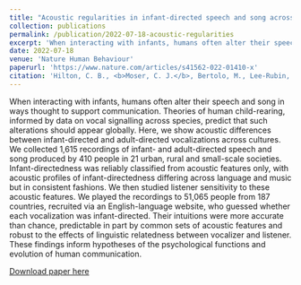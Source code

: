 ```yaml
---
title: "Acoustic regularities in infant-directed speech and song across cultures"
collection: publications
permalink: /publication/2022-07-18-acoustic-regularities
excerpt: 'When interacting with infants, humans often alter their speech and song in ways thought to support communication. Theories of human child-rearing, informed by data on vocal signalling across species, predict that such alterations should appear globally. Here, we show acoustic differences between infant-directed and adult-directed vocalizations across cultures. We collected 1,615 recordings of infant- and adult-directed speech and song produced by 410 people in 21 urban, rural and small-scale societies. Infant-directedness was reliably classified from acoustic features only, with acoustic profiles of infant-directedness differing across language and music but in consistent fashions. We then studied listener sensitivity to these acoustic features. We played the recordings to 51,065 people from 187 countries, recruited via an English-language website, who guessed whether each vocalization was infant-directed. Their intuitions were more accurate than chance, predictable in part by common sets of acoustic features and robust to the effects of linguistic relatedness between vocalizer and listener. These findings inform hypotheses of the psychological functions and evolution of human communication.'
date: 2022-07-18
venue: 'Nature Human Behaviour'
paperurl: 'https://www.nature.com/articles/s41562-022-01410-x'
citation: 'Hilton, C. B., <b>Moser, C. J.</b>, Bertolo, M., Lee-Rubin, H., Amir, D., Bainbridge, C. M., ... & Mehr, S. A. (2022). Acoustic regularities in infant-directed speech and song across cultures. <i>Nature Human Behaviour</i>, 1-12.'
---
```

When interacting with infants, humans often alter their speech and song in ways thought to support communication. Theories of human child-rearing, informed by data on vocal signalling across species, predict that such alterations should appear globally. Here, we show acoustic differences between infant-directed and adult-directed vocalizations across cultures. We collected 1,615 recordings of infant- and adult-directed speech and song produced by 410 people in 21 urban, rural and small-scale societies. Infant-directedness was reliably classified from acoustic features only, with acoustic profiles of infant-directedness differing across language and music but in consistent fashions. We then studied listener sensitivity to these acoustic features. We played the recordings to 51,065 people from 187 countries, recruited via an English-language website, who guessed whether each vocalization was infant-directed. Their intuitions were more accurate than chance, predictable in part by common sets of acoustic features and robust to the effects of linguistic relatedness between vocalizer and listener. These findings inform hypotheses of the psychological functions and evolution of human communication.

[Download paper here](http://culturologes.co/files/IDS.pdf)